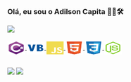 ### Olá, eu sou o Adilson Capita 🔨🔧🛠

 <div>
  <a href="https://github.com/adilsoncapita">
  <!--img height="140em" src="https://github-readme-stats.vercel.app/api?username=adilsoncapita&show_icons=true&theme=dracula&include_all_commits=true&count_private=true"/-->
  <img height="180em" src="https://github-readme-stats.vercel.app/api/top-langs/?username=adilsoncapita&layout=compact&langs_count=7&theme=dracula"/>
</div>
  
<div style="display: inline_block"><br>
  <img align="center" alt="Kaps-Csharp" height="30" width="40" src="https://raw.githubusercontent.com/devicons/devicon/master/icons/csharp/csharp-original.svg">
  <img align="center" alt="Kaps-Csharp" height="30" width="40" src="https://github.com/vscode-icons/vscode-icons/blob/master/icons/file_type_vb.svg">
  <img align="center" alt="Kaps-Js" height="30" width="40" src="https://raw.githubusercontent.com/devicons/devicon/master/icons/javascript/javascript-plain.svg">
  <img align="center" alt="Kaps-HTML" height="30" width="40" src="https://raw.githubusercontent.com/devicons/devicon/master/icons/html5/html5-original.svg">
  <img align="center" alt="Kaps-CSS" height="30" width="40" src="https://raw.githubusercontent.com/devicons/devicon/master/icons/css3/css3-original.svg">
  <img align="center" alt="Kaps-CSS" height="30" width="40" src="https://raw.githubusercontent.com/devicons/devicon/master/icons/nodejs/nodejs-original.svg">
</div>
  
  ##
 
<div> 
  <a href="https://instagram.com/adilson_capita_" target="_blank"><img src="https://img.shields.io/badge/-Instagram-%23E4405F?style=for-the-badge&logo=instagram&logoColor=white" target="_blank"></a>
  <a href="https://www.linkedin.com/in/adilson-capita-8522a2145" target="_blank"><img src="https://img.shields.io/badge/-LinkedIn-%230077B5?style=for-the-badge&logo=linkedin&logoColor=white" target="_blank"></a> 
</div>
